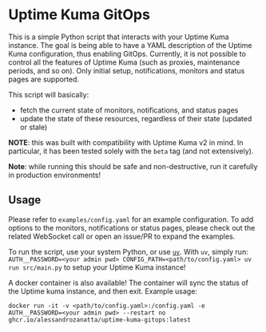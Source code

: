 # Uptime Kuma GitOps

This is a simple Python script that interacts with your Uptime Kuma instance. The goal is being able to have a YAML description of the Uptime Kuma configuration, thus enabling GitOps. Currently, it is not possible to control all the features of Uptime Kuma (such as proxies, maintenance periods, and so on). Only initial setup, notifications, monitors and status pages are supported.

This script will basically:

- fetch the current state of monitors, notifications, and status pages
- update the state of these resources, regardless of their state (updated or stale)

**NOTE**: this was built with compatibility with Uptime Kuma v2 in mind. In particular, it has been tested solely with the `beta` tag (and not extensively).

**Note**: while running this should be safe and non-destructive, run it carefully in production environments!

## Usage

Please refer to `examples/config.yaml` for an example configuration.
To add options to the monitors, notifications or status pages, please check out the related WebSocket call or open an issue/PR to expand the examples.

To run the script, use your system Python, or use [`uv`](https://docs.astral.sh/uv). With `uv`, simply run: `AUTH__PASSWORD=<your admin pwd> CONFIG_PATH=<path/to/config.yaml> uv run src/main.py` to setup your Uptime Kuma instance!

A docker container is also available! The container will sync the status of the Uptime kuma instance, and then exit.
Example usage:

```
docker run -it -v <path/to/config.yaml>:/config.yaml -e AUTH__PASSWORD=<your admin pwd> --restart no ghcr.io/alessandrozanatta/uptime-kuma-gitops:latest
```
